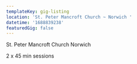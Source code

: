 ```yaml
---
templateKey: gig-listing
location: 'St. Peter Mancroft Church ~ Norwich '
datetime: '1688839238'
featuredGig: false
---
```

S﻿t. Peter Mancroft Church Norwich

2﻿ x 45 min sessions